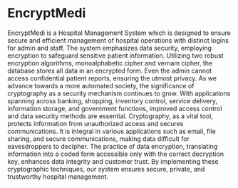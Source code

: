 # EncryptMedi
EncryptMedi is a Hospital Management System which is designed to ensure secure and efficient management of hospital operations with distinct logins for admin and staff. The system emphasizes data security, employing encryption to safeguard sensitive patient information. Utilizing two robust encryption algorithms, monoalphabetic cipher and vernam cipher, the database stores all data in an encrypted form. Even the admin cannot access confidential patient reports, ensuring the utmost privacy. As we advance towards a more automated society, the significance of cryptography as a security mechanism continues to grow. With applications spanning across banking, shopping, inventory control, service delivery, information storage, and government functions, improved access control and data security methods are essential. Cryptography, as a vital tool, protects information from unauthorized access and secures communications. It is integral in various applications such as email, file sharing, and secure communications, making data difficult for eavesdroppers to decipher. The practice of data encryption, translating information into a coded form accessible only with the correct decryption key, enhances data integrity and customer trust. By implementing these cryptographic techniques, our system ensures secure, private, and trustworthy hospital management.
